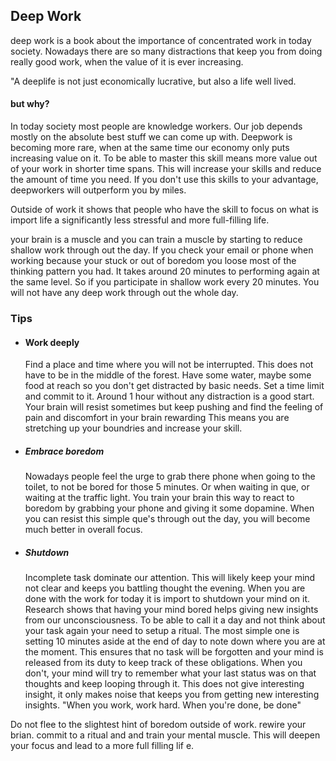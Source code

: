 ## Deep Work
deep work is a book about the importance of concentrated work in today society. Nowadays
there are so many distractions that keep you from doing really good work, when the value of it is ever increasing.

"A deeplife is not just economically lucrative, but also a life well lived.
 
#### but why?
In today society most people are knowledge workers. Our job depends mostly on the absolute best stuff we can come up with.
Deepwork is becoming more rare, when at the same time our economy only puts increasing value on it. To be able to master this skill means more value out of your work in shorter time spans. 
This will increase your skills and reduce the amount of time you need. If you don't use this skills to your advantage, deepworkers will outperform you by miles.

Outside of work it shows that people who have the skill to focus on what is import life a significantly less stressful and more full-filling life.

your brain is a muscle and you can train a muscle by starting to reduce shallow work through out the day.
If you check your email or phone when working because your stuck or out of boredom you loose most of the thinking pattern you had.
It takes around 20 minutes to performing again at the same level. So if you participate in shallow work every 20 minutes. You will not have any deep
work through out the whole day.

### Tips
 - #### Work deeply
    Find a place and time where you will not be interrupted. This does not have to be in the middle of the forest.
    Have some water, maybe some food at reach so you don't get distracted by basic needs.
    Set a time limit and commit to it. Around 1 hour without any distraction is a good start. Your brain will resist sometimes but keep pushing and find the feeling of pain and discomfort in your brain rewarding
    This means you are stretching up your boundries and increase your skill.
 
 - ##### Embrace boredom
    Nowadays people feel the urge to grab there phone when going to the toilet, to not be bored for those 5 minutes. Or when waiting in que, or waiting at the traffic light.
    You train your brain this way to react to boredom by grabbing your phone and giving it some dopamine.
    When you can resist this simple que's through out the day, you will become much better in overall focus.  

 - ##### Shutdown
    Incomplete task dominate our attention. This will likely keep your mind not clear and keeps you battling thought the evening.
    When you are done with the work for today it is import to shutdown your mind on it. Research shows that having your mind bored helps giving new insights from our unconsciousness.
    To be able to call it a day and not think about your task again your need to setup a ritual. The most simple one is setting 10 minutes aside at the end of day to note down where you are at the moment.
    This ensures that no task will be forgotten and your mind is released from its duty to keep track of these obligations. When you don't, your mind will try to remember what your last status was on that thoughts and keep looping through it.
    This does not give interesting insight, it only makes noise that keeps you from getting new interesting insights.
    "When you work, work hard. When you're done, be done"
    
 Do not flee to the slightest hint of boredom outside of work. rewire your brian. commit to a ritual and and train your mental muscle. This will deepen your focus and lead to a more full filling lif e. 
 
    

  
